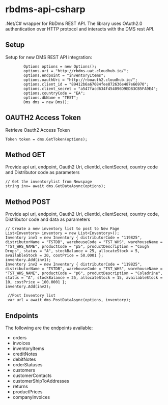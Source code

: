 # rbdms-api-csharp
.Net/C# wrapper for RbDms REST API. The library uses OAuth2.0 authentication over HTTP protocol and interacts with the DMS rest API.

## Setup
Setup for new DMS REST API integration:

            Options options = new Options();
            options.uri = "http://rbdms-uat.cloudhub.io/";
            options.endpoint = "inventoryItems";
            options.oauthUri = "http://rboauth2.cloudhub.io/";
            options.client_id = "89412b6a67084fee872636e487e66970";
            options.client_secret = "a547facd634f454096D9ED83CB5FA9E4";
            options.countryCode = "EA";
            options.dbName = "TEST";
            Dms dms = new Dms();
	    
## OAUTH2 Access Token
Retrieve Oauth2 Access Token

    Token token = dms.GetToken(options);

## Method GET
Provide api uri, endpoint, Oauth2 Uri, clientId, clientSecret, country code and Distributor code as parameters

    // Get the inventorylist from Newspage
    string inv= await dms.GetDataAsync(options);

## Method POST
Provide api uri, endpoint, Oauth2 Uri, clientId, clientSecret, country code, Distributor code and data as parameters

    // Create a new inventory list to post to New Page
    List<Inventory> inventory = new List<Inventory>();
    Inventory inv1 = new Inventory { distributorCode = "119825", distributorName = "TSTDB", warehouseCode = "TST_WHS", warehouseName = "TST_WHS_NAME", productCode = "p5", productDescription = "Cough Drops", status = "A", stockBalance = 25, allocateStock = 5, availableStock = 20, costPrice = 50.0001 };
    inventory.Add(inv1);
    Inventory inv2 = new Inventory { distributorCode = "119825", distributorName = "TSTDB", warehouseCode = "TST_WHS", warehouseName = "TST_WHS_NAME", productCode = "p6", productDescription = "Coladrine", status = "A", stockBalance = 25, allocateStock = 15, availableStock = 10, costPrice = 100.0001 };
    inventory.Add(inv2);

     //Post Inventory list
     var url = await dms.PostDataAsync(options, inventory);

## Endpoints
The following are the endpoints available:
-	orders
-	invoices
-	inventoryItems
-	creditNotes
-	debitNotes
-	orderStatuses
-	customers
-	customerContacts
-	customerShipToAddresses
-	returns
-	productPrices
-	companyInvoices


